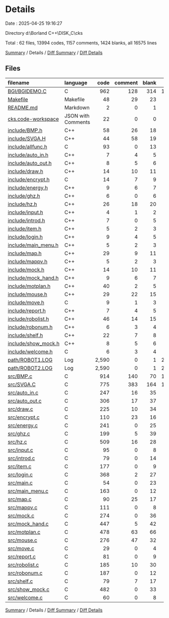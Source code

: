 # Details

Date : 2025-04-25 19:16:27

Directory d:\\Borland C++\\DISK_C\\cks

Total : 62 files,  13994 codes, 1157 comments, 1424 blanks, all 16575 lines

[Summary](results.md) / Details / [Diff Summary](diff.md) / [Diff Details](diff-details.md)

## Files
| filename | language | code | comment | blank | total |
| :--- | :--- | ---: | ---: | ---: | ---: |
| [BGI/BGIDEMO.C](/BGI/BGIDEMO.C) | C | 962 | 128 | 314 | 1,404 |
| [Makefile](/Makefile) | Makefile | 48 | 29 | 23 | 100 |
| [README.md](/README.md) | Markdown | 2 | 0 | 1 | 3 |
| [cks.code-workspace](/cks.code-workspace) | JSON with Comments | 22 | 0 | 0 | 22 |
| [include/BMP.h](/include/BMP.h) | C++ | 58 | 26 | 18 | 102 |
| [include/SVGA.H](/include/SVGA.H) | C++ | 44 | 58 | 19 | 121 |
| [include/allfunc.h](/include/allfunc.h) | C | 93 | 0 | 13 | 106 |
| [include/auto\_in.h](/include/auto_in.h) | C++ | 7 | 4 | 5 | 16 |
| [include/auto\_out.h](/include/auto_out.h) | C++ | 8 | 5 | 6 | 19 |
| [include/draw.h](/include/draw.h) | C++ | 14 | 10 | 11 | 35 |
| [include/encrypt.h](/include/encrypt.h) | C | 14 | 7 | 9 | 30 |
| [include/energy.h](/include/energy.h) | C++ | 9 | 6 | 7 | 22 |
| [include/ghz.h](/include/ghz.h) | C++ | 6 | 0 | 6 | 12 |
| [include/hz.h](/include/hz.h) | C++ | 26 | 18 | 20 | 64 |
| [include/input.h](/include/input.h) | C++ | 4 | 1 | 2 | 7 |
| [include/introd.h](/include/introd.h) | C++ | 7 | 0 | 5 | 12 |
| [include/item.h](/include/item.h) | C++ | 5 | 2 | 3 | 10 |
| [include/login.h](/include/login.h) | C++ | 9 | 4 | 5 | 18 |
| [include/main\_menu.h](/include/main_menu.h) | C++ | 5 | 2 | 3 | 10 |
| [include/map.h](/include/map.h) | C++ | 29 | 9 | 11 | 49 |
| [include/mappv.h](/include/mappv.h) | C++ | 5 | 2 | 3 | 10 |
| [include/mock.h](/include/mock.h) | C++ | 14 | 10 | 11 | 35 |
| [include/mock\_hand.h](/include/mock_hand.h) | C++ | 9 | 6 | 7 | 22 |
| [include/motplan.h](/include/motplan.h) | C++ | 40 | 2 | 5 | 47 |
| [include/mouse.h](/include/mouse.h) | C++ | 29 | 22 | 15 | 66 |
| [include/move.h](/include/move.h) | C | 9 | 1 | 3 | 13 |
| [include/report.h](/include/report.h) | C++ | 7 | 4 | 5 | 16 |
| [include/robolist.h](/include/robolist.h) | C++ | 46 | 14 | 15 | 75 |
| [include/robonum.h](/include/robonum.h) | C++ | 6 | 3 | 4 | 13 |
| [include/shelf.h](/include/shelf.h) | C++ | 22 | 7 | 8 | 37 |
| [include/show\_mock.h](/include/show_mock.h) | C++ | 8 | 5 | 6 | 19 |
| [include/welcome.h](/include/welcome.h) | C | 6 | 3 | 4 | 13 |
| [path/ROBOT1.LOG](/path/ROBOT1.LOG) | Log | 2,590 | 0 | 1 | 2,591 |
| [path/ROBOT2.LOG](/path/ROBOT2.LOG) | Log | 2,590 | 0 | 1 | 2,591 |
| [src/BMP.c](/src/BMP.c) | C | 914 | 140 | 70 | 1,124 |
| [src/SVGA.C](/src/SVGA.C) | C | 775 | 383 | 164 | 1,322 |
| [src/auto\_in.c](/src/auto_in.c) | C | 247 | 16 | 35 | 298 |
| [src/auto\_out.c](/src/auto_out.c) | C | 306 | 17 | 37 | 360 |
| [src/draw.c](/src/draw.c) | C | 225 | 10 | 34 | 269 |
| [src/encrypt.c](/src/encrypt.c) | C | 110 | 23 | 16 | 149 |
| [src/energy.c](/src/energy.c) | C | 241 | 0 | 25 | 266 |
| [src/ghz.c](/src/ghz.c) | C | 199 | 5 | 39 | 243 |
| [src/hz.c](/src/hz.c) | C | 509 | 16 | 28 | 553 |
| [src/input.c](/src/input.c) | C | 95 | 0 | 8 | 103 |
| [src/introd.c](/src/introd.c) | C | 79 | 0 | 14 | 93 |
| [src/item.c](/src/item.c) | C | 177 | 0 | 9 | 186 |
| [src/login.c](/src/login.c) | C | 368 | 2 | 27 | 397 |
| [src/main.c](/src/main.c) | C | 54 | 0 | 23 | 77 |
| [src/main\_menu.c](/src/main_menu.c) | C | 163 | 0 | 12 | 175 |
| [src/map.c](/src/map.c) | C | 90 | 25 | 17 | 132 |
| [src/mappv.c](/src/mappv.c) | C | 111 | 0 | 8 | 119 |
| [src/mock.c](/src/mock.c) | C | 274 | 0 | 36 | 310 |
| [src/mock\_hand.c](/src/mock_hand.c) | C | 447 | 5 | 42 | 494 |
| [src/motplan.c](/src/motplan.c) | C | 478 | 63 | 66 | 607 |
| [src/mouse.c](/src/mouse.c) | C | 276 | 47 | 32 | 355 |
| [src/move.c](/src/move.c) | C | 29 | 0 | 4 | 33 |
| [src/report.c](/src/report.c) | C | 81 | 0 | 9 | 90 |
| [src/robolist.c](/src/robolist.c) | C | 185 | 10 | 30 | 225 |
| [src/robonum.c](/src/robonum.c) | C | 187 | 0 | 12 | 199 |
| [src/shelf.c](/src/shelf.c) | C | 79 | 7 | 17 | 103 |
| [src/show\_mock.c](/src/show_mock.c) | C | 482 | 0 | 33 | 515 |
| [src/welcome.c](/src/welcome.c) | C | 60 | 0 | 8 | 68 |

[Summary](results.md) / Details / [Diff Summary](diff.md) / [Diff Details](diff-details.md)